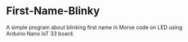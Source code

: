 # First-Name-Blinky
A simple program about blinking first name in Morse code on LED using Arduino Nano IoT 33 board.

